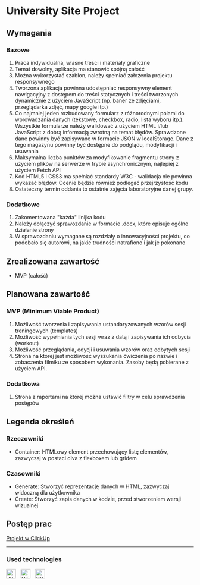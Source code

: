 # University Site Project
## Wymagania
### Bazowe
1. Praca indywidualna, własne treści i materiały graficzne
2. Temat dowolny, aplikacja ma stanowić spójną całość
3. Można wykorzystać szablon, należy spełniać założenia projektu responsywnego
4. Tworzona aplikacja powinna udostępniać responsywny element nawigacyjny z dostępem do treści statycznych i treści tworzonych dynamicznie z użyciem JavaScript (np. baner ze zdjęciami, przeglądarka zdjęć, mapy google itp.)
5. Co najmniej jeden rozbudowany formularz z różnorodnymi polami do wprowadzania danych (tekstowe, checkbox, radio, lista wyboru itp.). Wszystkie formularze należy walidować z użyciem  HTML i/lub JavaScript z dobrą informacją zwrotną na temat błędów. Sprawdzone dane powinny być zapisywane w formacie JSON w localStorage. Dane z tego magazynu powinny być dostępne do podglądu, modyfikacji i usuwania
6. Maksymalna liczba punktów za modyfikowanie fragmentu strony z użyciem plików na serwerze w trybie asynchronicznym, najlepiej z użyciem Fetch API
7. Kod HTML5 i CSS3 ma spełniać standardy W3C - walidacja nie powinna wykazać błędów. Ocenie będzie również podlegać przejrzystość kodu
8. Ostateczny termin oddania to ostatnie zajęcia laboratoryjne danej grupy.
### Dodatkowe
1. Zakomentowana "każda" linijka kodu
2. Należy dołączyć sprawozdanie w formacie .docx, które opisuje ogólne działanie strony
3. W sprawozdaniu wymagane są rozdziały o innowacyjności projektu, co podobało się autorowi, na jakie trudności natrafiono i jak je pokonano

## Zrealizowana zawartość
- MVP (całość)

## Planowana zawartość
### MVP (Minimum Viable Product)
1. Możliwość tworzenia i zapisywania ustandaryzowanych wzorów sesji treningowych (templates)
2. Możliwość wypełniania tych sesji wraz z datą i zapisywania ich odbycia (workout)
3. Możliwość przeglądania, edycji i usuwania wzorów oraz odbytych sesji
4. Strona na której jest możliwość wyszukania ćwiczenia po nazwie i zobaczenia filmiku ze sposobem wykonania. Zasoby będą pobierane z użyciem API.

### Dodatkowa
1. Strona z raportami na której można ustawić filtry w celu sprawdzenia postępów

## Legenda określeń
### Rzeczowniki
- Container: HTMLowy element przechowujący listę elementów, zazwyczaj w postaci diva z flexboxem lub gridem
### Czasowniki
- Generate: Stworzyć reprezentację danych w HTML, zazwyczaj widoczną dla użytkownika
- Create: Stworzyć zapis danych w kodzie, przed stworzeniem wersji wizualnej

## Postęp prac
[Projekt w ClickUp](https://sharing.clickup.com/4587389/b/h/6-198436627-2/2f6652c2297d8fd)

---
### Used technologies
[<img align="left" alt="JS" width="26px" src="https://cdn.jsdelivr.net/gh/devicons/devicon/icons/javascript/javascript-original.svg" style="padding-right:10px;" />][js]
[<img align="left" alt="HTML" width="26px" src="https://cdn.jsdelivr.net/gh/devicons/devicon/icons/html5/html5-original.svg" style="padding-right:10px;"/>][html]
[<img align="left" alt="CSS" width="26px" src="https://cdn.jsdelivr.net/gh/devicons/devicon/icons/css3/css3-original.svg" style="padding-right:10px;"/>][css]

[html]: https://en.wikipedia.org/wiki/HTML
[css]: https://en.wikipedia.org/wiki/CSS
[js]: https://en.wikipedia.org/wiki/JavaScript

